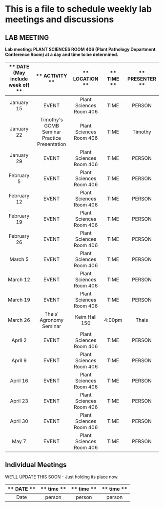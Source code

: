# This is a file to schedule weekly lab meetings and discussions

## LAB MEETING

__Lab meeting: PLANT SCIENCES ROOM 406 (Plant Pathology Department Conference Room) at a day and time to be determined.__

** DATE (May include week of) **|** ACTIVITY **|** LOCATION **|** TIME **|** PRESENTER **
:-----:|:-----:|:-----:|:-----:|:-----:
January 15 | EVENT | Plant Sciences Room 406 | TIME | PERSON
January 22 | Timothy's GCMB Seminar Practice Presentation | Plant Sciences Room 406 | TIME | Timothy
January 29 | EVENT | Plant Sciences Room 406 | TIME | PERSON
February 5 | EVENT | Plant Sciences Room 406 | TIME | PERSON
February 12 | EVENT | Plant Sciences Room 406 | TIME | PERSON
February 19 | EVENT | Plant Sciences Room 406 | TIME | PERSON
February 26 | EVENT | Plant Sciences Room 406 | TIME | PERSON
March 5 | EVENT | Plant Sciences Room 406 | TIME | PERSON
March 12 | EVENT | Plant Sciences Room 406 | TIME | PERSON
March 19 | EVENT | Plant Sciences Room 406 | TIME | PERSON
March 26 | Thais' Agronomy Seminar | Keim Hall 150 | 4:00pm | Thais
April 2 | EVENT | Plant Sciences Room 406 | TIME | PERSON
April 9 | EVENT | Plant Sciences Room 406 | TIME | PERSON
April 16 | EVENT | Plant Sciences Room 406 | TIME | PERSON
April 23 | EVENT | Plant Sciences Room 406 | TIME | PERSON
April 30 | EVENT | Plant Sciences Room 406 | TIME | PERSON
May 7 | EVENT | Plant Sciences Room 406 | TIME | PERSON

## __Individual Meetings__

WE'LL UPDATE THIS SOON - Just holding its place now.

** DATE **|** time **|** time **|** time **
:-----:|:-----:|:-----:|:-----:
Date | person | person | person
